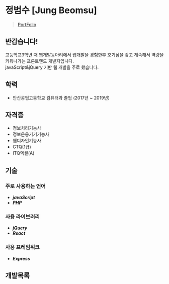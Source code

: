 # 정범수 [Jung Beomsu]
> [PortFolio]()
## 반갑습니다!
고등학교3학년 때 웹개발동아리에서 웹개발을 경험한후 호기심을 갖고 계속해서 역량을 키워나가는 프론트엔드 개발자입니다.
<br>
javaScript&jQuery 기반 웹 개발을 주로 했습니다.

## 학력
- 안산공업고등학교 컴퓨터과 졸업 (2017년 ~ 2019년)

## 자격증
- 정보처리기능사
- 정보운용기기기능사
- 웹디자인기능사
- GTQ(1급)
- ITQ엑셀(A)

## 기술
  ### 주로 사용하는 언어
  - ***javaScript***
  - ***PHP***

  ### 사용 라이브러리
  - ***jQuery***
  - ***React***

  ### 사용 프레임워크
  - ***Express***
  
## 개발목록

